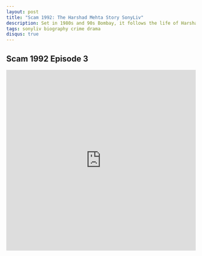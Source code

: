 ```yaml
---
layout: post
title: "Scam 1992: The Harshad Mehta Story SonyLiv"
description: Set in 1980s and 90s Bombay, it follows the life of Harshad Mehta, a stockbroker who took the stock market to dizzying heights and his catastrophic downfall.
tags: sonyliv biography crime drama
disqus: true
---
```

## Scam 1992 Episode 3

<div class="responsive-container">
<iframe src="https://drive.google.com/file/d/1RBjP_h_jJo68QYaSpQqnTtqfzIWaJe_g/preview" frameborder="0" marginwidth="0" marginheight="0" scrolling="NO" width="100%" height="480" allowfullscreen=""></iframe>
<div style="width: 80px; height: 80px; position: absolute; opacity: 0; right: 0px; top: 0px;"> </div></div>

<script data-ad-client="ca-pub-8367357551397143" async src="https://pagead2.googlesyndication.com/pagead/js/adsbygoogle.js"></script>